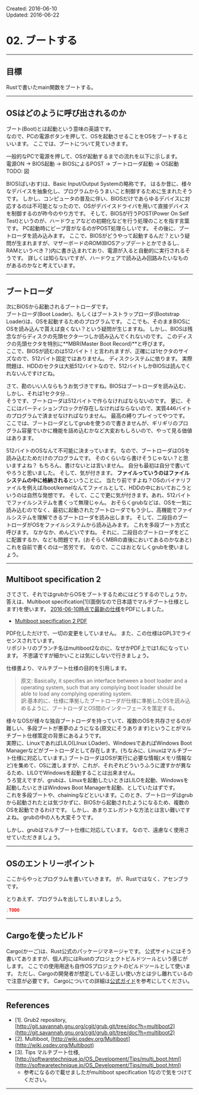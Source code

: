 Created: 2016-06-10  
Updated: 2016-06-22

# 02. ブートする
***



## 目標
Rustで書いたmain関数をブートする。
***



## OSはどのように呼び出されるのか
ブート(Boot)とは起動という意味の英語です。  
なので、PCの電源ボタンを押して、OSを起動させることをOSをブートするといいます。
ここでは、ブートについて見ていきます。

一般的なPCで電源を押して、OSが起動するまでの流れを以下に示します。  
電源ON -> BIOS起動 -> BIOSによるPOST -> ブートローダ起動 -> OS起動  
TODO: 図

BIOS(ばいおす)は、Basic Input/Output Systemの略称です。
はるか昔に、様々なデバイスを抽象化し、プログラムからうまいこと制御するために生まれたそうです。
しかし、コンピュータの普及に伴い、BIOSだけであらゆるデバイスに対応するのは不可能となったので、OSがデバイスドライバを用いて直接デバイスを制御するのが昨今のやり方です。
そして、BIOSが行うPOST(Power On Self Test)というのが、ハードウェアなどの初期化などを行う処理のことを指す言葉です。
PC起動時にビープ音がなるのがPOST処理らしいです。
その後に、ブートローダを読み込みます。
ここで、BIOSがどうやって起動するんだ？という疑問が生まれますが、マザーボードのROM(BIOSアップデートとかできるし、RAMというべき？)内に書き込まれており、電源が入ると自動的に実行されるそうです。
詳しくは知らないですが、ハードウェアで読み込み回路みたいなものがあるのかなと考えています。
***



## ブートローダ
次にBIOSから起動されるブートローダです。  
ブートローダ(Boot Loader)、もしくはブートストラップローダ(Bootstrap Loader)は、OSを起動するためのプログラムです。
ここでも、そのままBIOSにOSを読み込んで貰えば良くない？という疑問が生じますね。
しかし、BIOSは残念ながらディスクの先頭セクタ一つしか読み込んでくれないのです。
このディスクの先頭セクタを特別に**MBR(Master Boot Record)**と呼びます。  
ここで、BIOSが読むのは512バイト！と言われますが、正確には1セクタのサイズなので、512バイト固定ではありません。
ディスクシステムに依ります。
実際問題は、HDDのセクタは大抵512バイトなので、512バイトしかBIOSは読んでくれないんですけどね。

さて、勘のいい人ならもうお気づきですね。BIOSはブートローダを読み込む、しかし、それは1セクタ分…  
そうです、ブートローダは512バイトで作らなければならないのです。
更に、そこにはパーティションブロックが存在しなければならないので、実質446バイトのプログラムで済ませなければなりません。
最高の縛りプレイってやつです。
ここでは、ブートローダとしてgrubを使うので書きませんが、ギリギリのプログラム容量でいかに機能を詰め込むかなど大変おもしろいので、やって見る価値はあります。

512バイトのOSなんて不可能に決まっています。
なので、ブートローダはOSを読み込むためだけのプログラムです。
そのくらいなら書けそうじゃない？と思いますよね？
もちろん、書けないとは言いません。
自分も最初は自分で書いてやろうと思いました。
そして、気が付きます。
**ファイルっていうのはファイルシステムの中に格納される**ということに。
当たり前ですよね？OSのバイナリファイルを例えば/boot/kernelなんてファイルとして、HDDの中においておこうというのは自然な発想です。
そして、ここで更に気が付きます。あれ、512バイトでファイルシステムを書くって無理じゃん。
おそらくgrubなどは、OSを一気に読み込むのでなく、最初に起動されたブートローダでもう少し、高機能でファイルシステムを理解できるブートローダを読み出します。
そして、二段目のブートローダがOSをファイルシステムから読み込みます。
これを多段ブート方式と呼びます。
なかなか、めんどいですね。
それに、二段目のブートローダをどこに配置するか、なども問題です。(おそらくMBRの直後においてあるのかなあと)
これを自前で書くのは一苦労です。
なので、ここはおとなしくgrubを使いましょう。
***



## Multiboot specification 2
さてさて、それではgrubからOSをブートするためにはどうするのでしょうか。
答えは、Multiboot specification\[1\](面倒なので日本語でマルチブート仕様とします)を使います。
[2016-06-10時点で最新の仕様](http://git.savannah.gnu.org/cgit/grub.git/commit/?h=multiboot2&id=bb61b2b8010a14f09905522b053099996a1833d1)をPDFにしました。
* [Multiboot specification 2 PDF](/articles/os/multiboot2.pdf)

PDF化しただけで、一切の変更をしていません。
また、この仕様はGPL3でライセンスされています。  
リポジトリのブランチ名はmultiboot2なのに、なぜかPDF上では1.6になっています。
不思議ですが細かいことは気にしないで行きましょう。

仕様書より、マルチブート仕様の目的を引用します。
>原文: Basically, it specifies an interface between a boot loader and a operating system, such that any complying boot loader should be able to load any complying operating system.  
>訳:基本的に、仕様に準拠したブートローダが仕様に準拠したOSを読み込めるように、ブートローダとOS間のインターフェースを策定する。

様々なOSが様々な独自ブートローダを持っていて、複数のOSを共存させるのが難しい、多段ブートが悪夢のようになる(原文にそうあります)ということがマルチブート仕様策定の背景にあるようです。  
実際に、LinuxであればLILO(LInux LOader)、WindowsであればWindows Boot Managerなどがブートローダとして存在します。(ちなみに、Linuxはマルチブート仕様に対応しています。)
ブートローダはOSが実行に必要な情報(メモリ情報など)を集めて、OSに渡しますが、これが、それぞれどういうふうに渡すかが異なるため、LILOでWindowsを起動することは出来ません。  
うろ覚えですが、grubは、Linuxを起動したいときはLILOを起動、Windowsを起動したいときはWindows Boot Managerを起動、としていたはずです。  
これを多段ブートや、chainingなどといいます。このとき、ブートローダはgrubから起動されたとは気づかずに、BIOSから起動されたようになるため、複数のOSを起動できるわけです。
しかし、あまりエレガントな方法とは言い難いですよね。
grubの中の人も大変そうです。  

しかし、grubはマルチブート仕様に対応しています。
なので、遠慮なく使用させていただきましょう。
***


## OSのエントリーポイント
ここからやっとプログラムを書いていきます。
が、Rustではなく、アセンブラです。

とりあえず、プログラムを出してしまいましょう。
```asm
;TODO
```
***



## Cargoを使ったビルド
Cargo(かーご)は、Rust公式のパッケージマネージャです。
公式サイトにはそう書いてありますが、個人的にはRustのプロジェクトビルドツールという感じがします。
ここでの使用用途も自作OSプロジェクトのビルドツールとして使います。
ただし、Cargoの開発者が想定している正しい使い方とは少し離れているので注意が必要です。
Cargoについての詳細は[公式ガイド](https://crates.io/)を参考にしてください。
***



## References
* \[1\]. Grub2 repository, [http://git.savannah.gnu.org/cgit/grub.git/tree/doc?h=multiboot2](http://git.savannah.gnu.org/cgit/grub.git/tree/doc?h=multiboot2)
* \[2\]. Multiboot, [http://wiki.osdev.org/Multiboot](http://wiki.osdev.org/Multiboot)
* \[3\]. Tips  マルチブート仕様, [http://softwaretechnique.jp/OS_Development/Tips/multi_boot.html](http://softwaretechnique.jp/OS_Development/Tips/multi_boot.html)
    * 参考になるので載せましたがmultiboot specification 1なので気をつけてください。
***
